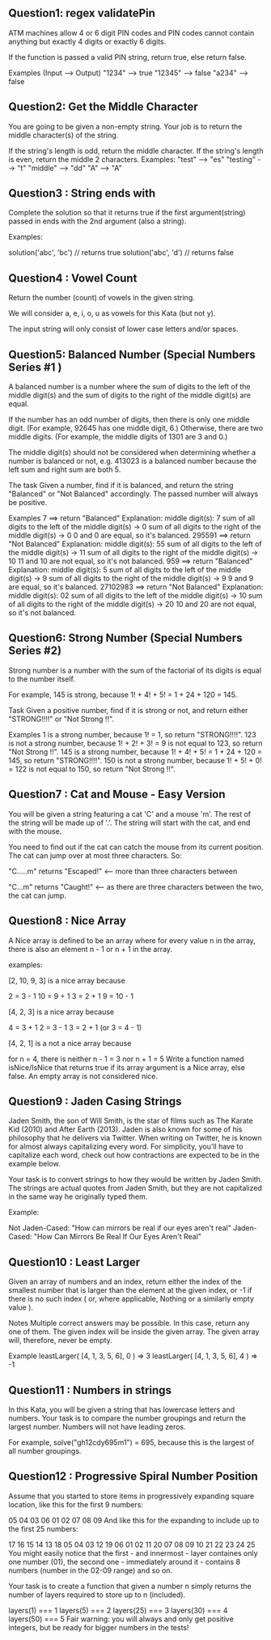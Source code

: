 ## Question1: regex validatePin

ATM machines allow 4 or 6 digit PIN codes and PIN codes cannot contain anything but exactly 4 digits or exactly 6 digits.

If the function is passed a valid PIN string, return true, else return false.

Examples (Input --> Output)
"1234" --> true
"12345" --> false
"a234" --> false

## Question2: Get the Middle Character

You are going to be given a non-empty string. Your job is to return the middle character(s) of the string.

If the string's length is odd, return the middle character.
If the string's length is even, return the middle 2 characters.
Examples:
"test" --> "es"
"testing" --> "t"
"middle" --> "dd"
"A" --> "A"

## Question3 : String ends with

Complete the solution so that it returns true if the first argument(string) passed in ends with the 2nd argument (also a string).

Examples:

solution('abc', 'bc') // returns true
solution('abc', 'd') // returns false

## Question4 : Vowel Count

Return the number (count) of vowels in the given string.

We will consider a, e, i, o, u as vowels for this Kata (but not y).

The input string will only consist of lower case letters and/or spaces.

## Question5: Balanced Number (Special Numbers Series #1 )

A balanced number is a number where the sum of digits to the left of the middle digit(s) and the sum of digits to the right of the middle digit(s) are equal.

If the number has an odd number of digits, then there is only one middle digit. (For example, 92645 has one middle digit, 6.) Otherwise, there are two middle digits. (For example, the middle digits of 1301 are 3 and 0.)

The middle digit(s) should not be considered when determining whether a number is balanced or not, e.g. 413023 is a balanced number because the left sum and right sum are both 5.

The task
Given a number, find if it is balanced, and return the string "Balanced" or "Not Balanced" accordingly. The passed number will always be positive.

Examples
7 ==> return "Balanced"
Explanation:
middle digit(s): 7
sum of all digits to the left of the middle digit(s) -> 0
sum of all digits to the right of the middle digit(s) -> 0
0 and 0 are equal, so it's balanced.
295591 ==> return "Not Balanced"
Explanation:
middle digit(s): 55
sum of all digits to the left of the middle digit(s) -> 11
sum of all digits to the right of the middle digit(s) -> 10
11 and 10 are not equal, so it's not balanced.
959 ==> return "Balanced"
Explanation:
middle digit(s): 5
sum of all digits to the left of the middle digit(s) -> 9
sum of all digits to the right of the middle digit(s) -> 9
9 and 9 are equal, so it's balanced.
27102983 ==> return "Not Balanced"
Explanation:
middle digit(s): 02
sum of all digits to the left of the middle digit(s) -> 10
sum of all digits to the right of the middle digit(s) -> 20
10 and 20 are not equal, so it's not balanced.

## Question6: Strong Number (Special Numbers Series #2)

Strong number is a number with the sum of the factorial of its digits is equal to the number itself.

For example, 145 is strong, because 1! + 4! + 5! = 1 + 24 + 120 = 145.

Task
Given a positive number, find if it is strong or not, and return either "STRONG!!!!" or "Not Strong !!".

Examples
1 is a strong number, because 1! = 1, so return "STRONG!!!!".
123 is not a strong number, because 1! + 2! + 3! = 9 is not equal to 123, so return "Not Strong !!".
145 is a strong number, because 1! + 4! + 5! = 1 + 24 + 120 = 145, so return "STRONG!!!!".
150 is not a strong number, because 1! + 5! + 0! = 122 is not equal to 150, so return "Not Strong !!".

## Question7 : Cat and Mouse - Easy Version

You will be given a string featuring a cat 'C' and a mouse 'm'. The rest of the string will be made up of '.'. The string will start with the cat, and end with the mouse.

You need to find out if the cat can catch the mouse from its current position. The cat can jump over at most three characters. So:

"C.....m" returns "Escaped!" <-- more than three characters between

"C...m" returns "Caught!" <-- as there are three characters between the two, the cat can jump.

## Question8 : Nice Array

A Nice array is defined to be an array where for every value n in the array, there is also an element n - 1 or n + 1 in the array.

examples:

[2, 10, 9, 3] is a nice array because

2 = 3 - 1
10 = 9 + 1
3 = 2 + 1
9 = 10 - 1

[4, 2, 3] is a nice array because

4 = 3 + 1
2 = 3 - 1
3 = 2 + 1 (or 3 = 4 - 1)

[4, 2, 1] is a not a nice array because

for n = 4, there is neither n - 1 = 3 nor n + 1 = 5
Write a function named isNice/IsNice that returns true if its array argument is a Nice array, else false. An empty array is not considered nice.

## Question9 : Jaden Casing Strings

Jaden Smith, the son of Will Smith, is the star of films such as The Karate Kid (2010) and After Earth (2013). Jaden is also known for some of his philosophy that he delivers via Twitter. When writing on Twitter, he is known for almost always capitalizing every word. For simplicity, you'll have to capitalize each word, check out how contractions are expected to be in the example below.

Your task is to convert strings to how they would be written by Jaden Smith. The strings are actual quotes from Jaden Smith, but they are not capitalized in the same way he originally typed them.

Example:

Not Jaden-Cased: "How can mirrors be real if our eyes aren't real"
Jaden-Cased: "How Can Mirrors Be Real If Our Eyes Aren't Real"

## Question10 : Least Larger

Given an array of numbers and an index, return either the index of the smallest number that is larger than the element at the given index, or -1 if there is no such index ( or, where applicable, Nothing or a similarly empty value ).

Notes
Multiple correct answers may be possible. In this case, return any one of them.
The given index will be inside the given array.
The given array will, therefore, never be empty.

Example
leastLarger( [4, 1, 3, 5, 6], 0 ) => 3
leastLarger( [4, 1, 3, 5, 6], 4 ) => -1

## Question11 : Numbers in strings

In this Kata, you will be given a string that has lowercase letters and numbers. Your task is to compare the number groupings and return the largest number. Numbers will not have leading zeros.

For example, solve("gh12cdy695m1") = 695, because this is the largest of all number groupings.

## Question12 : Progressive Spiral Number Position

Assume that you started to store items in progressively expanding square location, like this for the first 9 numbers:

05 04 03
06 01 02
07 08 09
And like this for the expanding to include up to the first 25 numbers:

17 16 15 14 13
18 05 04 03 12
19 06 01 02 11
20 07 08 09 10
21 22 23 24 25
You might easily notice that the first - and innermost - layer containes only one number (01), the second one - immediately around it - contains 8 numbers (number in the 02-09 range) and so on.

Your task is to create a function that given a number n simply returns the number of layers required to store up to n (included).

layers(1) === 1
layers(5) === 2
layers(25) === 3
layers(30) === 4
layers(50) === 5
Fair warning: you will always and only get positive integers, but be ready for bigger numbers in the tests!
